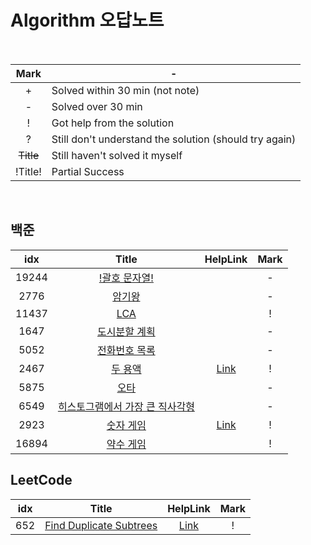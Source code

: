# Algorithm 오답노트

<br>

|    Mark   | -                                                      |
|    :--:   | ------------------------------------------------------ |
|     +     | Solved within 30 min (not note)                        |
|     -     | Solved over 30 min                                     |
|     !     | Got help from the solution                             |
|     ?     | Still don't understand the solution (should try again) |
| ~~Title~~ | Still haven't solved it myself                         |
|  !Title!  | Partial Success                                        |

<br>

## 백준

| idx | Title   | HelpLink | Mark |
| :-: | :-------: | :--------: | :--: |
| 19244 | [!괄호 문자열!](https://www.acmicpc.net/problem/19244) |  | - |
| 2776 | [암기왕](https://www.acmicpc.net/problem/2776) |  | - |
| 11437 | [LCA](https://www.acmicpc.net/problem/11437) |  | ! |
| 1647 | [도시분할 계획](https://www.acmicpc.net/problem/1647) |  | - |
| 5052 | [전화번호 목록](https://www.acmicpc.net/problem/5052) |  | - |
| 2467 | [두 용액](https://www.acmicpc.net/problem/2467) | [Link](https://bloodstrawberry.tistory.com/205) | ! |
| 5875 | [오타](https://www.acmicpc.net/problem/5875) |  | - |
| 6549 | [히스토그램에서 가장 큰 직사각형](https://www.acmicpc.net/problem/6549) |  | - |
| 2923 | [숫자 게임](https://www.acmicpc.net/problem/2923) | [Link](https://jeongboclass.tistory.com/22) | ! |
| 16894 | [약수 게임](https://www.acmicpc.net/problem/16894) |  | ! |

## LeetCode

| idx | Title   | HelpLink | Mark |
| :-: | :-------: | :--------: | :--: |
| 652 | [Find Duplicate Subtrees](https://leetcode.com/problems/find-duplicate-subtrees/) | [Link](https://walkccc.me/LeetCode/problems/0652/)  | ! |